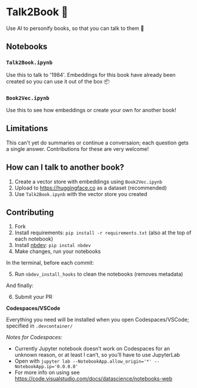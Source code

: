 # Talk2Book 📖

Use AI to personify books, so that you can talk to them 🙊


## Notebooks

### `Talk2Book.ipynb`
Use this to talk to '1984'. Embeddings for this book have already been created so you can use it out of the box 📦

### `Book2Vec.ipynb`
Use this to see how embeddings or create your own for another book!

## Limitations
This can't yet do summaries or continue a conversaion; each question gets a single answer. Contributions for these are very welcome!

## How can I talk to another book?
1. Create a vector store with embeddings using `Book2Vec.ipynb`
2. Upload to https://huggingface.co as a dataset (recommended)
3. Use `Talk2Book.ipynb` with the vector store you created

## Contributing
1. Fork
2. Install requirements: `pip install -r requirements.txt` (also at the top of each notebook)
3. Install [nbdev](https://nbdev.fast.ai/tutorials/tutorial.html): `pip instal nbdev`
4. Make changes, run your notebooks

In the terminal, before each commit:

5. Run `nbdev_install_hooks` to clean the notebooks (removes metadata)

And finally:

6. Submit your PR


**Codespaces/VSCode**

Everything you need will be installed when you open Codespaces/VSCode; specified in `.devcontainer/`

*Notes for Codespaces:*

- Currently Jupyter notebook doesn’t work on Codespaces for an unknown reason, or at least I can’t, so you’ll have to use JupyterLab
- Open with `jupyter lab --NotebookApp.allow_origin='*' --NotebookApp.ip='0.0.0.0'`
- For more info on using see https://code.visualstudio.com/docs/datascience/notebooks-web
